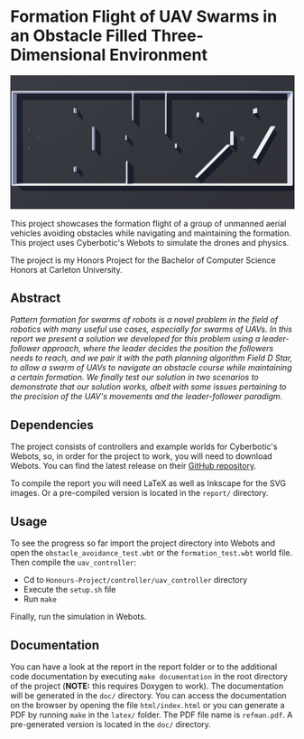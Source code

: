 # Formation Flight of UAV Swarms in an Obstacle Filled Three-Dimensional Environment

![Cover image](./doc/cover.png)

This project showcases the formation flight of a group of unmanned aerial vehicles
avoiding obstacles while navigating and maintaining the formation. This project
uses Cyberbotic's Webots to simulate the drones and physics.

The project is my Honors Project for the Bachelor of Computer Science Honors at
Carleton University.

## Abstract

*Pattern formation for swarms of robots is a novel problem in the field of robotics
with many useful use cases, especially for swarms of UAVs. In this report we 
present a solution we developed for this problem using a leader-follower approach, 
where the leader decides the position the followers needs to reach, and we pair it 
with the path planning algorithm Field D Star, to allow a swarm of UAVs to navigate an 
obstacle course while maintaining a certain formation. We finally test our solution 
in two scenarios to demonstrate that our solution works, albeit with some issues
pertaining to the precision of the UAV's movements and the leader-follower paradigm.*

## Dependencies

The project consists of controllers and example worlds for Cyberbotic's
Webots, so, in order for the project to work, you will need to download
Webots. You can find the latest release on their
[GitHub repository](https://github.com/cyberbotics/webots).

To compile the report you will need LaTeX as well as Inkscape for the SVG
images. Or a pre-compiled version is located in the `report/` directory.

## Usage

To see the progress so far import the project directory into Webots
and open the `obstacle_avoidance_test.wbt` or the `formation_test.wbt` world file.
Then compile the `uav_controller`:

- Cd to `Honours-Project/controller/uav_controller` directory
- Execute the `setup.sh` file
- Run `make`

Finally, run the simulation in Webots.

## Documentation

You can have a look at the report in the report folder or to the additional code documentation by
executing `make documentation` in the root directory of the project (**NOTE:** this requires Doxygen to work).
The documentation will be generated in the `doc/` directory.
You can access the documentation on the browser by opening the file `html/index.html` or you can generate a 
PDF by running `make` in the `latex/` folder. The PDF file name is `refman.pdf`. A pre-generated version
is located in the `doc/` directory.
